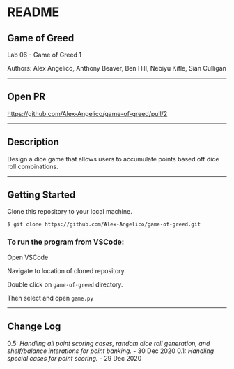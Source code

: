 # README

## Game of Greed

Lab 06 - Game of Greed 1

Authors: Alex Angelico, Anthony Beaver, Ben Hill, Nebiyu Kifle, Sian Culligan

----

## Open PR

https://github.com/Alex-Angelico/game-of-greed/pull/2

----

## Description

Design a dice game that allows users to accumulate points based off dice roll combinations.

----

## Getting Started

Clone this repository to your local machine.

```
$ git clone https://github.com/Alex-Angelico/game-of-greed.git
```

### To run the program from VSCode:

Open VSCode

Navigate to location of cloned repository.

Double click on ```game-of-greed``` directory.

Then select and open ```game.py```

----

## Change Log

0.5: *Handling all point scoring cases, random dice roll generation, and shelf/balance interations for point banking.* - 30 Dec 2020
0.1: *Handling special cases for point scoring.* - 29 Dec 2020
